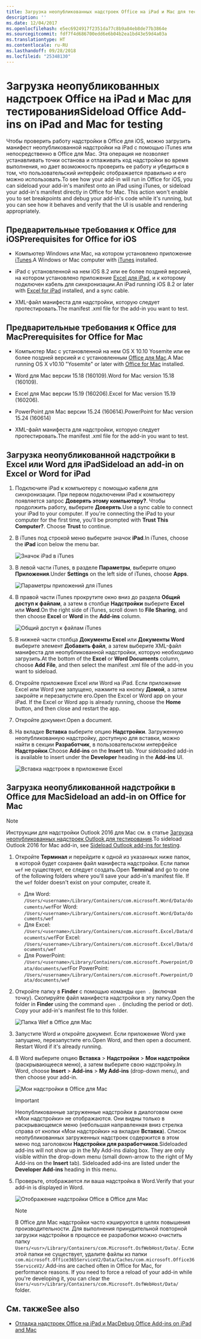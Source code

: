 ```yaml
---
title: Загрузка неопубликованных надстроек Office на iPad и Mac для тестирования
description: ''
ms.date: 12/04/2017
ms.openlocfilehash: e5ec6924917f2351da77c8b9a84eb8de77b3864e
ms.sourcegitcommit: fdf7f4d686700edd6e6b04b2ea1bd43e59d4a03a
ms.translationtype: HT
ms.contentlocale: ru-RU
ms.lasthandoff: 09/28/2018
ms.locfileid: "25348130"
---
```

# <a name="sideload-office-add-ins-on-ipad-and-mac-for-testing"></a><span data-ttu-id="14b12-102">Загрузка неопубликованных надстроек Office на iPad и Mac для тестирования</span><span class="sxs-lookup"><span data-stu-id="14b12-102">Sideload Office Add-ins on iPad and Mac for testing</span></span>

<span data-ttu-id="14b12-p101">Чтобы проверить работу надстройки в Office для iOS, можно загрузить манифест неопубликованной надстройки на iPad с помощью iTunes или непосредственно в Office для Mac. Эта операция не позволяет устанавливать точки останова и отлаживать код надстройки во время выполнения, но дает возможность проверить ее работу и убедиться в том, что пользовательский интерфейс отображается правильно и его можно использовать.</span><span class="sxs-lookup"><span data-stu-id="14b12-p101">To see how your add-in will run in Office for iOS, you can sideload your add-in's manifest onto an iPad using iTunes, or sideload your add-in's manifest directly in Office for Mac. This action won't enable you to set breakpoints and debug your add-in's code while it's running, but you can see how it behaves and verify that the UI is usable and rendering appropriately.</span></span> 

## <a name="prerequisites-for-office-for-ios"></a><span data-ttu-id="14b12-105">Предварительные требования к Office для iOS</span><span class="sxs-lookup"><span data-stu-id="14b12-105">Prerequisites for Office for iOS</span></span>

- <span data-ttu-id="14b12-106">Компьютер Windows или Mac, на котором установлено приложение [iTunes](http://www.apple.com/itunes/download/).</span><span class="sxs-lookup"><span data-stu-id="14b12-106">A Windows or Mac computer with [iTunes](http://www.apple.com/itunes/download/) installed.</span></span>
    
- <span data-ttu-id="14b12-107">iPad с установленной на нем iOS 8.2 или ее более поздней версией, на котором установлено приложение [Excel для iPad](https://itunes.apple.com/us/app/microsoft-excel/id586683407?mt=8), и к которому подключен кабель для синхронизации.</span><span class="sxs-lookup"><span data-stu-id="14b12-107">An iPad running iOS 8.2 or later with [Excel for iPad](https://itunes.apple.com/us/app/microsoft-excel/id586683407?mt=8) installed, and a sync cable.</span></span>
    
- <span data-ttu-id="14b12-108">XML-файл манифеста для надстройки, которую следует протестировать.</span><span class="sxs-lookup"><span data-stu-id="14b12-108">The manifest .xml file for the add-in you want to test.</span></span>
    

## <a name="prerequisites-for-office-for-mac"></a><span data-ttu-id="14b12-109">Предварительные требования к Office для Mac</span><span class="sxs-lookup"><span data-stu-id="14b12-109">Prerequisites for Office for Mac</span></span>

- <span data-ttu-id="14b12-110">Компьютер Mac с установленной на нем OS X 10.10 Yosemite или ее более поздней версией и с установленным [Office для Mac](https://products.office.com/buy/compare-microsoft-office-products?tab=omac).</span><span class="sxs-lookup"><span data-stu-id="14b12-110">A Mac running OS X v10.10 "Yosemite" or later with [Office for Mac](https://products.office.com/buy/compare-microsoft-office-products?tab=omac) installed.</span></span>
    
- <span data-ttu-id="14b12-111">Word для Mac версии 15.18 (160109).</span><span class="sxs-lookup"><span data-stu-id="14b12-111">Word for Mac version 15.18 (160109).</span></span>
   
- <span data-ttu-id="14b12-112">Excel для Mac версии 15.19 (160206).</span><span class="sxs-lookup"><span data-stu-id="14b12-112">Excel for Mac version 15.19 (160206).</span></span>

- <span data-ttu-id="14b12-113">PowerPoint для Mac версии 15.24 (160614).</span><span class="sxs-lookup"><span data-stu-id="14b12-113">PowerPoint for Mac version 15.24 (160614)</span></span>
    
- <span data-ttu-id="14b12-114">XML-файл манифеста для надстройки, которую следует протестировать.</span><span class="sxs-lookup"><span data-stu-id="14b12-114">The manifest .xml file for the add-in you want to test.</span></span>
    

## <a name="sideload-an-add-in-on-excel-or-word-for-ipad"></a><span data-ttu-id="14b12-115">Загрузка неопубликованной надстройки в Excel или Word для iPad</span><span class="sxs-lookup"><span data-stu-id="14b12-115">Sideload an add-in on Excel or Word for iPad</span></span>

1. <span data-ttu-id="14b12-p102">Подключите iPad к компьютеру с помощью кабеля для синхронизации. При первом подключении iPad к компьютеру появляется запрос **Доверять этому компьютеру?**. Чтобы продолжить работу, выберите **Доверять**.</span><span class="sxs-lookup"><span data-stu-id="14b12-p102">Use a sync cable to connect your iPad to your computer. If you're connecting the iPad to your computer for the first time, you'll be prompted with  **Trust This Computer?**. Choose **Trust** to continue.</span></span>

2. <span data-ttu-id="14b12-119">В iTunes под строкой меню выберите значок **iPad**.</span><span class="sxs-lookup"><span data-stu-id="14b12-119">In iTunes, choose the  **iPad** icon below the menu bar.</span></span>
    
    ![Значок iPad в iTunes](../images/ipad.png)

3. <span data-ttu-id="14b12-121">В левой части iTunes, в разделе  **Параметры**, выберите опцию **Приложения**.</span><span class="sxs-lookup"><span data-stu-id="14b12-121">Under  **Settings** on the left side of iTunes, choose **Apps**.</span></span>
    
    ![Параметры приложений для iTunes](../images/file-settings-apps.png)

4. <span data-ttu-id="14b12-123">В правой части iTunes прокрутите окно вниз до раздела  **Общий доступ к файлам**, а затем в столбце  **Надстройки** выберите **Excel** или **Word**.</span><span class="sxs-lookup"><span data-stu-id="14b12-123">On the right side of iTunes, scroll down to  **File Sharing**, and then choose  **Excel** or **Word** in the **Add-ins** column.</span></span>
    
    ![Общий доступ к файлам iTunes](../images/file-sharing.png)

5. <span data-ttu-id="14b12-125">В нижней части столбца  **Документы Excel** или **Документы Word** выберите элемент **Добавить файл**, а затем выберите XML-файл манифеста для неопубликованной надстройки, которую необходимо загрузить.</span><span class="sxs-lookup"><span data-stu-id="14b12-125">At the bottom of the  **Excel** or **Word Documents** column, choose **Add File**, and then select the manifest .xml file of the add-in you want to sideload.</span></span> 
    
6. <span data-ttu-id="14b12-p103">Откройте приложение Excel или Word на iPad. Если приложение Excel или Word уже запущено, нажмите на кнопку **Домой**, а затем закройте и перезапустите его.</span><span class="sxs-lookup"><span data-stu-id="14b12-p103">Open the Excel or Word app on your iPad. If the Excel or Word app is already running, choose the  **Home** button, and then close and restart the app.</span></span>
    
7. <span data-ttu-id="14b12-128">Откройте документ.</span><span class="sxs-lookup"><span data-stu-id="14b12-128">Open a document.</span></span>
    
8. <span data-ttu-id="14b12-129">На вкладке  **Вставка** выберите опцию **Надстройки**. Загруженную неопубликованную надстройку, доступную для вставки, можно найти в секции **Разработчик**, в пользовательском интерфейсе **Надстройки**.</span><span class="sxs-lookup"><span data-stu-id="14b12-129">Choose  **Add-ins** on the **Insert** tab. Your sideloaded add-in is available to insert under the **Developer** heading in the **Add-ins** UI.</span></span>
    
    ![Вставка надстроек в приложение Excel](../images/excel-insert-add-in.png)


## <a name="sideload-an-add-in-on-office-for-mac"></a><span data-ttu-id="14b12-131">Загрузка неопубликованной надстройки в Office для Mac</span><span class="sxs-lookup"><span data-stu-id="14b12-131">Sideload an add-in on Office for Mac</span></span>

> [!NOTE]
> <span data-ttu-id="14b12-132">Инструкции для надстройки Outlook 2016 для Mac см. в статье [Загрузка неопубликованных надстроек Outlook для тестирования](https://docs.microsoft.com/outlook/add-ins/sideload-outlook-add-ins-for-testing).</span><span class="sxs-lookup"><span data-stu-id="14b12-132">To sideload Outlook 2016 for Mac add-in, see [Sideload Outlook add-ins for testing](https://docs.microsoft.com/outlook/add-ins/sideload-outlook-add-ins-for-testing).</span></span>

1. <span data-ttu-id="14b12-p104">Откройте **Терминал** и перейдите к одной из указанных ниже папок, в которой будет сохранен файл манифеста надстройки. Если папки `wef` не существует, ее следует создать.</span><span class="sxs-lookup"><span data-stu-id="14b12-p104">Open  **Terminal** and go to one of the following folders where you'll save your add-in's manifest file. If the `wef` folder doesn't exist on your computer, create it.</span></span>
    
    - <span data-ttu-id="14b12-135">Для Word:  `/Users/<username>/Library/Containers/com.microsoft.Word/Data/documents/wef`</span><span class="sxs-lookup"><span data-stu-id="14b12-135">For Word:  `/Users/<username>/Library/Containers/com.microsoft.Word/Data/documents/wef`</span></span>    
    - <span data-ttu-id="14b12-136">Для Excel:  `/Users/<username>/Library/Containers/com.microsoft.Excel/Data/documents/wef`</span><span class="sxs-lookup"><span data-stu-id="14b12-136">For Excel:  `/Users/<username>/Library/Containers/com.microsoft.Excel/Data/documents/wef`</span></span>
    - <span data-ttu-id="14b12-137">Для PowerPoint: `/Users/<username>/Library/Containers/com.microsoft.Powerpoint/Data/documents/wef`</span><span class="sxs-lookup"><span data-stu-id="14b12-137">For PowerPoint: `/Users/<username>/Library/Containers/com.microsoft.Powerpoint/Data/documents/wef`</span></span>
    
2. <span data-ttu-id="14b12-p105">Откройте папку в **Finder** с помощью команды `open .` (включая точку). Скопируйте файл манифеста надстройки в эту папку.</span><span class="sxs-lookup"><span data-stu-id="14b12-p105">Open the folder in  **Finder** using the command `open .` (including the period or dot). Copy your add-in's manifest file to this folder.</span></span>
    
    ![Папка Wef в Office для Mac](../images/all-my-files.png)

3. <span data-ttu-id="14b12-p106">Запустите Word и откройте документ. Если приложение Word уже запущено, перезапустите его.</span><span class="sxs-lookup"><span data-stu-id="14b12-p106">Open Word, and then open a document. Restart Word if it's already running.</span></span>
    
4. <span data-ttu-id="14b12-143">В Word выберите опцию **Вставка**  >  **Надстройки**  >  **Мои надстройки** (раскрывающееся меню), а затем выберите свою надстройку.</span><span class="sxs-lookup"><span data-stu-id="14b12-143">In Word, choose  **Insert** > **Add-ins** > **My Add-ins** (drop-down menu), and then choose your add-in.</span></span>
    
    ![Мои надстройки в Office для Mac](../images/my-add-ins-wikipedia.png)

    > [!IMPORTANT]
    > <span data-ttu-id="14b12-p107">Неопубликованные загруженные надстройки в диалоговом окне «Мои надстройки» не отображаются. Они видны только в раскрывающемся меню (небольшая направленная вниз стрелка справа от кнопки «Мои надстройки» на вкладке **Вставка**). Список неопубликованных загруженных надстроек содержится в этом меню под заголовком **Надстройки для разработчиков**.</span><span class="sxs-lookup"><span data-stu-id="14b12-p107">Sideloaded add-ins will not show up in the My Add-ins dialog box. They are only visible within the drop-down menu (small down-arrow to the right of My Add-ins on the **Insert** tab). Sideloaded add-ins are listed under the **Developer Add-ins** heading in this menu.</span></span> 
    
5. <span data-ttu-id="14b12-148">Проверьте, отображается ли ваша надстройка в Word.</span><span class="sxs-lookup"><span data-stu-id="14b12-148">Verify that your add-in is displayed in Word.</span></span>
    
    ![Отображение надстройки Office в Office для Mac](../images/lorem-ipsum-wikipedia.png)
    
    > [!NOTE]
    > <span data-ttu-id="14b12-p108">В Office для Mac надстройки часто кэшируются в целях повышения производительности. Для выполнения принудительной повторной загрузки надстройки в процессе ее разработки можно очистить папку `Users/<usr>/Library/Containers/com.Microsoft.OsfWebHost/Data/`. Если этой папки не существует, удалите файлы из папки `com.microsoft.Office365ServiceV2/Data/Caches/com.microsoft.Office365ServiceV2/`.</span><span class="sxs-lookup"><span data-stu-id="14b12-p108">Add-ins are cached often in Office for Mac, for performance reasons. If you need to force a reload of your add-in while you're developing it, you can clear the `Users/<usr>/Library/Containers/com.Microsoft.OsfWebHost/Data/` folder.</span></span>

## <a name="see-also"></a><span data-ttu-id="14b12-153">См. также</span><span class="sxs-lookup"><span data-stu-id="14b12-153">See also</span></span>

- [<span data-ttu-id="14b12-154">Отладка надстроек Office на iPad и Mac</span><span class="sxs-lookup"><span data-stu-id="14b12-154">Debug Office Add-ins on iPad and Mac</span></span>](debug-office-add-ins-on-ipad-and-mac.md)
    
